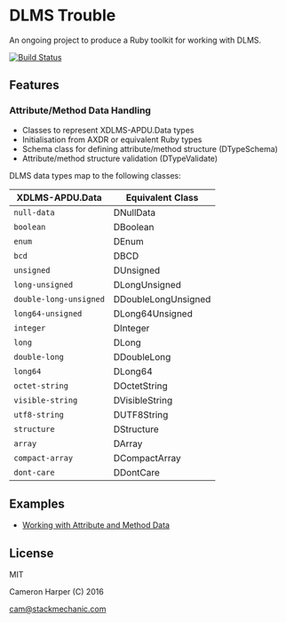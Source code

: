 DLMS Trouble
============

An ongoing project to produce a Ruby toolkit for working with DLMS.

[![Build Status](https://travis-ci.org/cjhdev/dlms_trouble.svg?branch=master)](https://travis-ci.org/cjhdev/dlms_trouble)

## Features

### Attribute/Method Data Handling

- Classes to represent XDLMS-APDU.Data types
- Initialisation from AXDR or equivalent Ruby types
- Schema class for defining attribute/method structure (DTypeSchema)
- Attribute/method structure validation (DTypeValidate)

DLMS data types map to the following classes:

| XDLMS-APDU.Data           | Equivalent Class      |
| --------------------------|-----------------------|
| `null-data`               | DNullData             |
| `boolean`                 | DBoolean              |
| `enum`                    | DEnum                 |
| `bcd`                     | DBCD                  |
| `unsigned`                | DUnsigned             |
| `long-unsigned`           | DLongUnsigned         |
| `double-long-unsigned`    | DDoubleLongUnsigned   |
| `long64-unsigned`         | DLong64Unsigned       |
| `integer`                 | DInteger              |
| `long`                    | DLong                 |
| `double-long`             | DDoubleLong           |
| `long64`                  | DLong64               |
| `octet-string`            | DOctetString          |
| `visible-string`          | DVisibleString        |
| `utf8-string`             | DUTF8String           |
| `structure`               | DStructure            |
| `array`                   | DArray                |
| `compact-array`           | DCompactArray         |
| `dont-care`               | DDontCare             |



## Examples

- [Working with Attribute and Method Data](https://github.com/cjhdev/dlms_trouble/wiki/Working-With-Attribute-and-Method-Data)

## License

MIT

Cameron Harper (C) 2016

cam@stackmechanic.com

